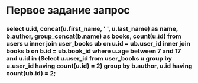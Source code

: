 # Первое задание запрос
### select u.id, concat(u.first_name, ' ', u.last_name) as name, b.author, group_concat(b.name) as books, count(u.id) from users u inner join user_books ub on u.id = ub.user_id inner join books b on b.id = ub.book_id where u.age between 7 and 17 and u.id in (Select u.user_id from user_books u group by u.user_id having count(u.id) = 2) group by b.author, u.id having count(ub.id) = 2;
